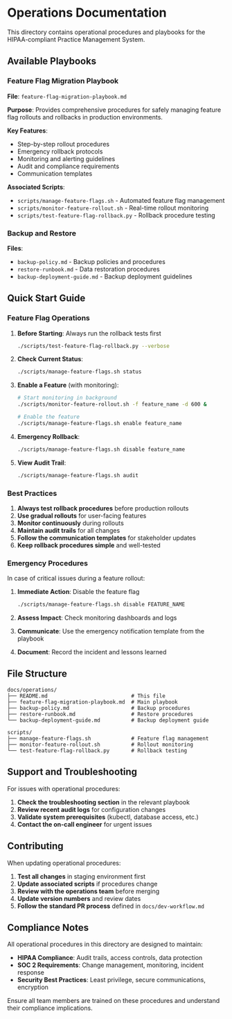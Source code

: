 # Operations Documentation

This directory contains operational procedures and playbooks for the HIPAA-compliant Practice Management System.

## Available Playbooks

### Feature Flag Migration Playbook

**File**: `feature-flag-migration-playbook.md`

**Purpose**: Provides comprehensive procedures for safely managing feature flag rollouts and rollbacks in production environments.

**Key Features**:
- Step-by-step rollout procedures
- Emergency rollback protocols
- Monitoring and alerting guidelines
- Audit and compliance requirements
- Communication templates

**Associated Scripts**:
- `scripts/manage-feature-flags.sh` - Automated feature flag management
- `scripts/monitor-feature-rollout.sh` - Real-time rollout monitoring
- `scripts/test-feature-flag-rollback.py` - Rollback procedure testing

### Backup and Restore

**Files**: 
- `backup-policy.md` - Backup policies and procedures
- `restore-runbook.md` - Data restoration procedures
- `backup-deployment-guide.md` - Backup deployment guidelines

## Quick Start Guide

### Feature Flag Operations

1. **Before Starting**: Always run the rollback tests first
   ```bash
   ./scripts/test-feature-flag-rollback.py --verbose
   ```

2. **Check Current Status**:
   ```bash
   ./scripts/manage-feature-flags.sh status
   ```

3. **Enable a Feature** (with monitoring):
   ```bash
   # Start monitoring in background
   ./scripts/monitor-feature-rollout.sh -f feature_name -d 600 &
   
   # Enable the feature
   ./scripts/manage-feature-flags.sh enable feature_name
   ```

4. **Emergency Rollback**:
   ```bash
   ./scripts/manage-feature-flags.sh disable feature_name
   ```

5. **View Audit Trail**:
   ```bash
   ./scripts/manage-feature-flags.sh audit
   ```

### Best Practices

1. **Always test rollback procedures** before production rollouts
2. **Use gradual rollouts** for user-facing features
3. **Monitor continuously** during rollouts
4. **Maintain audit trails** for all changes
5. **Follow the communication templates** for stakeholder updates
6. **Keep rollback procedures simple** and well-tested

### Emergency Procedures

In case of critical issues during a feature rollout:

1. **Immediate Action**: Disable the feature flag
   ```bash
   ./scripts/manage-feature-flags.sh disable FEATURE_NAME
   ```

2. **Assess Impact**: Check monitoring dashboards and logs

3. **Communicate**: Use the emergency notification template from the playbook

4. **Document**: Record the incident and lessons learned

## File Structure

```
docs/operations/
├── README.md                           # This file
├── feature-flag-migration-playbook.md  # Main playbook
├── backup-policy.md                    # Backup procedures
├── restore-runbook.md                  # Restore procedures
└── backup-deployment-guide.md          # Backup deployment guide

scripts/
├── manage-feature-flags.sh             # Feature flag management
├── monitor-feature-rollout.sh          # Rollout monitoring
└── test-feature-flag-rollback.py       # Rollback testing
```

## Support and Troubleshooting

For issues with operational procedures:

1. **Check the troubleshooting section** in the relevant playbook
2. **Review recent audit logs** for configuration changes
3. **Validate system prerequisites** (kubectl, database access, etc.)
4. **Contact the on-call engineer** for urgent issues

## Contributing

When updating operational procedures:

1. **Test all changes** in staging environment first
2. **Update associated scripts** if procedures change
3. **Review with the operations team** before merging
4. **Update version numbers** and review dates
5. **Follow the standard PR process** defined in `docs/dev-workflow.md`

## Compliance Notes

All operational procedures in this directory are designed to maintain:

- **HIPAA Compliance**: Audit trails, access controls, data protection
- **SOC 2 Requirements**: Change management, monitoring, incident response
- **Security Best Practices**: Least privilege, secure communications, encryption

Ensure all team members are trained on these procedures and understand their compliance implications.